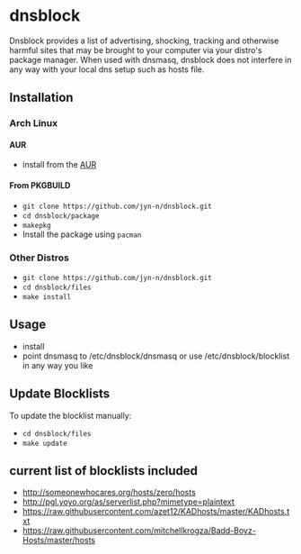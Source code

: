 # dnsblock

Dnsblock provides a list of advertising, shocking, tracking and otherwise harmful sites that may be brought to your computer via your distro's package manager. When used with dnsmasq, dnsblock does not interfere in any way with your local dns setup such as hosts file.

## Installation

### Arch Linux
 #### AUR
* install from the [AUR](https://aur.archlinux.org/packages/dnsblock-git/) 

#### From PKGBUILD
* `git clone https://github.com/jyn-n/dnsblock.git`
* `cd dnsblock/package` 
* `makepkg`
* Install the package using `pacman`


### Other Distros

* `git clone https://github.com/jyn-n/dnsblock.git`
* `cd dnsblock/files`
*  `make install`

## Usage

* install
* point dnsmasq to /etc/dnsblock/dnsmasq or use /etc/dnsblock/blocklist in any way you like

## Update Blocklists

To update the blocklist manually:
* `cd dnsblock/files`
* `make update`

## current list of blocklists included

* http://someonewhocares.org/hosts/zero/hosts
* http://pgl.yoyo.org/as/serverlist.php?mimetype=plaintext
* https://raw.githubusercontent.com/azet12/KADhosts/master/KADhosts.txt
* https://raw.githubusercontent.com/mitchellkrogza/Badd-Boyz-Hosts/master/hosts

